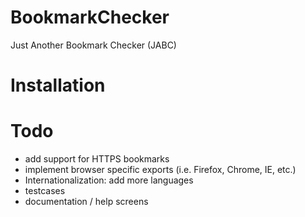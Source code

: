 BookmarkChecker
===============

Just Another Bookmark Checker (JABC)

Installation
============

Todo
====
* add support for HTTPS bookmarks
* implement browser specific exports (i.e. Firefox, Chrome, IE, etc.)
* Internationalization: add more languages
* testcases
* documentation / help screens
